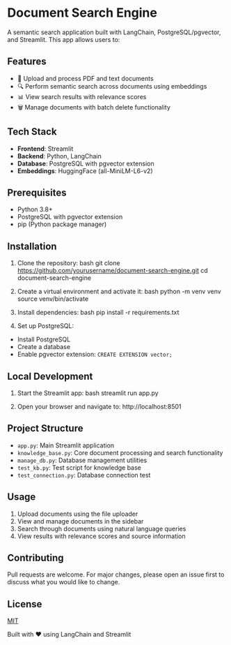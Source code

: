 # Document Search Engine

A semantic search application built with LangChain, PostgreSQL/pgvector, and Streamlit. This app allows users to:

## Features
- 📄 Upload and process PDF and text documents
- 🔍 Perform semantic search across documents using embeddings
- 📊 View search results with relevance scores
- 🗑️ Manage documents with batch delete functionality

## Tech Stack
- **Frontend**: Streamlit
- **Backend**: Python, LangChain
- **Database**: PostgreSQL with pgvector extension
- **Embeddings**: HuggingFace (all-MiniLM-L6-v2)

## Prerequisites
- Python 3.8+
- PostgreSQL with pgvector extension
- pip (Python package manager)

## Installation

1. Clone the repository:
bash
git clone https://github.com/yourusername/document-search-engine.git
cd document-search-engine


2. Create a virtual environment and activate it:
bash
python -m venv venv
source venv/bin/activate

3. Install dependencies:
bash
pip install -r requirements.txt


4. Set up PostgreSQL:
- Install PostgreSQL
- Create a database
- Enable pgvector extension: `CREATE EXTENSION vector;`

## Local Development
1. Start the Streamlit app:
bash
streamlit run app.py

2. Open your browser and navigate to:
http://localhost:8501


## Project Structure
- `app.py`: Main Streamlit application
- `knowledge_base.py`: Core document processing and search functionality
- `manage_db.py`: Database management utilities
- `test_kb.py`: Test script for knowledge base
- `test_connection.py`: Database connection test

## Usage
1. Upload documents using the file uploader
2. View and manage documents in the sidebar
3. Search through documents using natural language queries
4. View results with relevance scores and source information

## Contributing
Pull requests are welcome. For major changes, please open an issue first to discuss what you would like to change.

## License
[MIT](https://choosealicense.com/licenses/mit/)

Built with ❤️ using LangChain and Streamlit